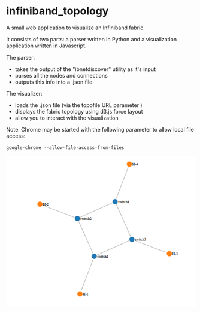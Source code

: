 infiniband_topology
===================

A small web application to visualize an Infiniband fabric

It consists of two parts: a parser written in Python and a visualization application written in Javascript.

The parser:
- takes the output of the "ibnetdiscover" utility as it's input
- parses all the nodes and connections
- outputs this info into a .json file

The visualizer:
- loads the .json file (via the topofile URL parameter )
- displays the fabric topology using d3.js force layout
- allow you to interact with the visualization

Note: 
Chrome may be started with the following parameter to allow local file access:

    google-chrome --allow-file-access-from-files

![Example topology](https://github.com/kalcher/infiniband_topology/blob/master/topo-examples/topo.PNG)
